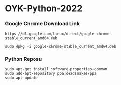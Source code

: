 # OYK-Python-2022


### Google Chrome Download Link
```shell
https://dl.google.com/linux/direct/google-chrome-stable_current_amd64.deb

sudo dpkg -i google-chrome-stable_current_amd64.deb
```

### Python Reposu
```shell
sudo apt-get install software-properties-common
sudo add-apt-repository ppa:deadsnakes/ppa
sudo apt update
```